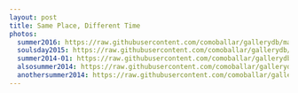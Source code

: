 ```yaml
---
layout: post
title: Same Place, Different Time
photos:
  summer2016: https://raw.githubusercontent.com/comoballar/gallerydb/main/sameplace/sameplace01.jpg
  soulsday2015: https://raw.githubusercontent.com/comoballar/gallerydb/main/sameplace/sameplace02.jpg
  summer2014-01: https://raw.githubusercontent.com/comoballar/gallerydb/main/sameplace/sameplace03.jpg
  alsosummer2014: https://raw.githubusercontent.com/comoballar/gallerydb/main/sameplace/sameplace04.jpg
  anothersummer2014: https://raw.githubusercontent.com/comoballar/gallerydb/main/sameplace/sameplace015.jpg
---
```

